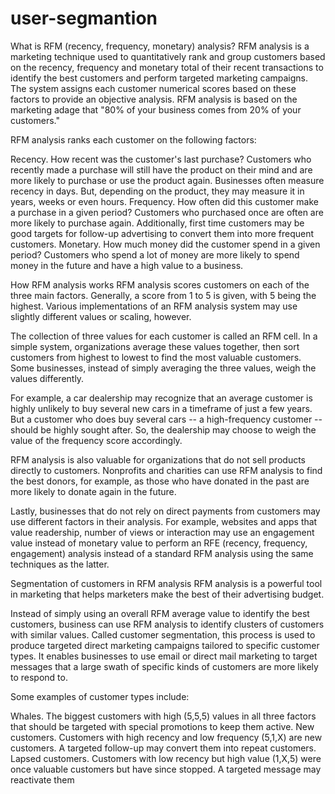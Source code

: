 # user-segmantion
What is RFM (recency, frequency, monetary) analysis?
RFM analysis is a marketing technique used to quantitatively rank and group customers based on the recency, frequency and monetary total of their recent transactions to identify the best customers and perform targeted marketing campaigns. The system assigns each customer numerical scores based on these factors to provide an objective analysis. RFM analysis is based on the marketing adage that "80% of your business comes from 20% of your customers."

RFM analysis ranks each customer on the following factors:

Recency. How recent was the customer's last purchase? Customers who recently made a purchase will still have the product on their mind and are more likely to purchase or use the product again. Businesses often measure recency in days. But, depending on the product, they may measure it in years, weeks or even hours.
Frequency. How often did this customer make a purchase in a given period? Customers who purchased once are often are more likely to purchase again. Additionally, first time customers may be good targets for follow-up advertising to convert them into more frequent customers.
Monetary. How much money did the customer spend in a given period? Customers who spend a lot of money are more likely to spend money in the future and have a high value to a business.

How RFM analysis works
RFM analysis scores customers on each of the three main factors. Generally, a score from 1 to 5 is given, with 5 being the highest. Various implementations of an RFM analysis system may use slightly different values or scaling, however.

The collection of three values for each customer is called an RFM cell. In a simple system, organizations average these values together, then sort customers from highest to lowest to find the most valuable customers. Some businesses, instead of simply averaging the three values, weigh the values differently.

For example, a car dealership may recognize that an average customer is highly unlikely to buy several new cars in a timeframe of just a few years. But a customer who does buy several cars -- a high-frequency customer -- should be highly sought after. So, the dealership may choose to weigh the value of the frequency score accordingly.

RFM analysis is also valuable for organizations that do not sell products directly to customers. Nonprofits and charities can use RFM analysis to find the best donors, for example, as those who have donated in the past are more likely to donate again in the future.

Lastly, businesses that do not rely on direct payments from customers may use different factors in their analysis. For example, websites and apps that value readership, number of views or interaction may use an engagement value instead of monetary value to perform an RFE (recency, frequency, engagement) analysis instead of a standard RFM analysis using the same techniques as the latter.

Segmentation of customers in RFM analysis
RFM analysis is a powerful tool in marketing that helps marketers make the best of their advertising budget.

Instead of simply using an overall RFM average value to identify the best customers, business can use RFM analysis to identify clusters of customers with similar values. Called customer segmentation, this process is used to produce targeted direct marketing campaigns tailored to specific customer types. It enables businesses to use email or direct mail marketing to target messages that a large swath of specific kinds of customers are more likely to respond to.

Some examples of customer types include:

Whales. The biggest customers with high (5,5,5) values in all three factors that should be targeted with special promotions to keep them active.
New customers. Customers with high recency and low frequency (5,1,X) are new customers. A targeted follow-up may convert them into repeat customers.
Lapsed customers. Customers with low recency but high value (1,X,5) were once valuable customers but have since stopped. A targeted message may reactivate them